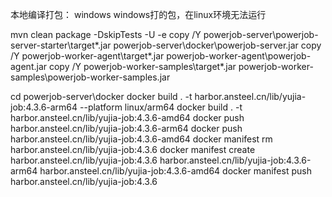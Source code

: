 本地编译打包：
windows   windows打的包，在linux环境无法运行

mvn clean package  -DskipTests -U -e 
copy /Y powerjob-server\powerjob-server-starter\target\*.jar powerjob-server\docker\powerjob-server.jar 
copy /Y powerjob-worker-agent\target\*.jar powerjob-worker-agent\powerjob-agent.jar 
copy /Y powerjob-worker-samples\target\*.jar powerjob-worker-samples\powerjob-worker-samples.jar

cd powerjob-server\docker
docker build . -t harbor.ansteel.cn/lib/yujia-job:4.3.6-arm64 --platform linux/arm64
docker build . -t harbor.ansteel.cn/lib/yujia-job:4.3.6-amd64
docker push harbor.ansteel.cn/lib/yujia-job:4.3.6-arm64
docker push harbor.ansteel.cn/lib/yujia-job:4.3.6-amd64
docker manifest rm harbor.ansteel.cn/lib/yujia-job:4.3.6
docker manifest create harbor.ansteel.cn/lib/yujia-job:4.3.6 harbor.ansteel.cn/lib/yujia-job:4.3.6-arm64 harbor.ansteel.cn/lib/yujia-job:4.3.6-amd64
docker manifest push harbor.ansteel.cn/lib/yujia-job:4.3.6
    